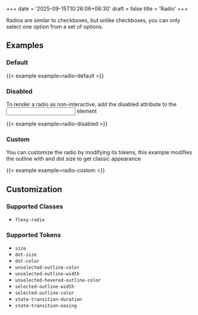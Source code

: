 +++
date = '2025-09-15T10:26:06+06:30'
draft = false
title = 'Radio'
+++

Radios are similar to checkboxes, but unlike checkboxes, you can only select one
option from a set of options.

<!--more-->

## Examples

### Default

{{< example example=radio-default >}}

### Disabled

To render a radio as non-interactive, add the disabled attribute to the <input> element

{{< example example=radio-disabled >}}

### Custom

You can customize the radio by modifying its tokens, this example modifies the
outline with and dot size to get classic appearance

{{< example example=radio-custom >}}

## Customization

### Supported Classes

- `flexy-radio`

### Supported Tokens

- `size`
- `dot-size`
- `dot-color`
- `unselected-outline-color`
- `unselected-outline-width`
- `unselected-hovered-outline-color`
- `selected-outline-width`
- `selected-outline-color`
- `state-transition-duration`
- `state-transition-easing`
